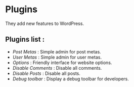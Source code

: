 Plugins
=================

They add new features to WordPress.

Plugins list :
---

* *Post Metas* : Simple admin for post metas.
* *User Metas* : Simple admin for user metas.
* *Options* : Friendly interface for website options.
* *Disable Comments* : Disable all comments.
* *Disable Posts* : Disable all posts.
* *Debug toolbar* : Display a debug toolbar for developers.